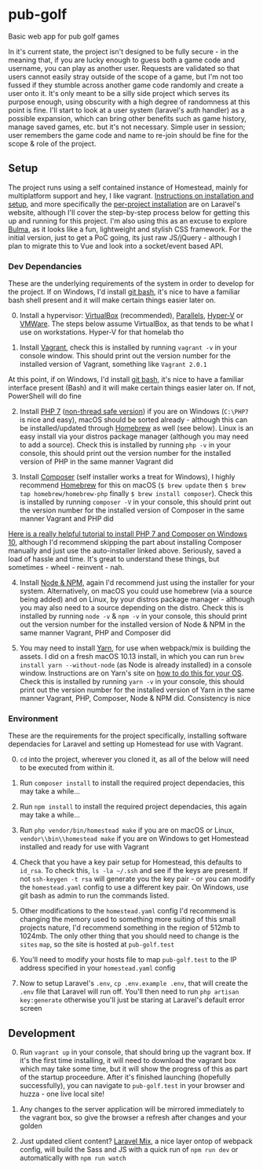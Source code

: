 # pub-golf
Basic web app for pub golf games

In it's current state, the project isn't designed to be fully secure - in the meaning that, if you are lucky enough to guess both a game code and username, you can play as another user. Requests are validated so that users cannot easily stray outside of the scope of a game, but I'm not too fussed if they stumble across another game code randomly and create a user onto it. It's only meant to be a silly side project which serves its purpose enough, using obscurity with a high degree of randomness at this point is fine. I'll start to look at a user system (laravel's auth handler) as a possible expansion, which can bring other benefits such as game history, manage saved games, etc. but it's not necessary. Simple user in session; user remembers the game code and name to re-join should be fine for the scope & role of the project.

## Setup
The project runs using a self contained instance of Homestead, mainly for multiplatform support and hey, I like vagrant. [Instructions on installation and setup](https://laravel.com/docs/5.6/homestead), and more specifically the [per-project installation](https://laravel.com/docs/5.6/homestead#per-project-installation) are on Laravel's website, although I'll cover the step-by-step process below for getting this up and running for this project. I'm also using this as an excuse to explore [Bulma](https://bulma.io/), as it looks like a fun, lightweight and stylish CSS framework. For the initial version, just to get a PoC going, its just raw JS/jQuery - although I plan to migrate this to Vue and look into a socket/event based API.

### Dev Dependancies
These are the underlying requirements of the system in order to develop for the project. If on Windows, I'd install [git bash](https://git-scm.com/download/win), it's nice to have a familiar bash shell present and it will make certain things easier later on.

0. Install a hypervisor: [VirtualBox](https://www.virtualbox.org/wiki/Downloads) (recommended), [Parallels](https://www.parallels.com/products/desktop/), [Hyper-V](https://docs.microsoft.com/en-us/virtualization/hyper-v-on-windows/quick-start/enable-hyper-v) or [VMWare](https://www.vmware.com/). The steps below assume VirtualBox, as that tends to be what I use on workstations. Hyper-V for that homelab tho

1. Install [Vagrant](https://www.vagrantup.com/downloads.html), check this is installed by running `vagrant -v` in your console window. This should print out the version number for the installed version of Vagrant, something like `Vagrant 2.0.1`

At this point, if on Windows, I'd install [git bash](https://git-scm.com/download/win), it's nice to have a familiar interface present (Bash) and it will make certain things easier later on. If not, PowerShell will do fine

2. Install [PHP 7](http://windows.php.net/download/) ([non-thread safe version](http://stackoverflow.com/questions/1623914/what-is-thread-safe-or-non-thread-safe-in-php)) if you are on Windows (`C:\PHP7` is nice and easy), macOS should be sorted already - although this can be installed/updated through [Homebrew](https://brew.sh/) as well (see below). Linux is an easy install via your distros package manager (although you may need to add a source). Check this is installed by running `php -v` in your console, this should print out the version number for the installed version of PHP in the same manner Vagrant did

3. Install [Composer](https://getcomposer.org/download/) (self installer works a treat for Windows), I highly recommend [Homebrew](https://brew.sh/) for this on macOS (`$ brew update` then `$ brew tap homebrew/homebrew-php` finally `$ brew install composer`). Check this is installed by running `composer -V` in your console, this should print out the version number for the installed version of Composer in the same manner Vagrant and PHP did

[Here is a really helpful tutorial to install PHP 7 and Composer on Windows 10](http://kizu514.com/blog/install-php7-and-composer-on-windows-10/), although I'd recommend skipping the part about installing Composer manually and just use the auto-installer linked above. Seriously, saved a load of hassle and time. It's great to understand these things, but sometimes - wheel - reinvent - nah.

4. Install [Node & NPM](https://nodejs.org/en/download/), again I'd recommend just using the installer for your system. Alternatively, on macOS you could use homebrew (via a source being added) and on Linux, by your distros package manager - although you may also need to a source depending on the distro. Check this is installed by running `node -v` & `npm -v` in your console, this should print out the version number for the installed version of Node & NPM in the same manner Vagrant, PHP and Composer did

5. You may need to install [Yarn](https://yarnpkg.com/en/), for use when webpack/mix is building the assets. I did on a fresh macOS 10.13 install, in which you can run `brew install yarn --without-node` (as Node is already installed) in a console window. Instructions are on Yarn's site on [how to do this for your OS](https://yarnpkg.com/en/docs/install). Check this is installed by running `yarn -v` in your console, this should print out the version number for the installed version of Yarn in the same manner Vagrant, PHP, Composer, Node & NPM did. Consistency is nice

### Environment
These are the requirements for the project specifically, installing software dependacies for Laravel and setting up Homestead for use with Vagrant.

0. `cd` into the project, wherever you cloned it, as all of the below will need to be executed from within it.

1. Run `composer install` to install the required project dependacies, this may take a while...

2. Run `npm install` to install the required project dependacies, this again may take a while...

3. Run `php vendor/bin/homestead make` if you are on macOS or Linux, `vendor\\bin\\homestead make` if you are on Windows to get Homestead installed and ready for use with Vagrant

4. Check that you have a key pair setup for Homestead, this defaults to `id_rsa`. To check this, `ls -la ~/.ssh` and see if the keys are present. If not `ssh-keygen -t rsa` will generate you the key pair - or you can modify the `homestead.yaml` config to use a different key pair. On Windows, use git bash as admin to run the commands listed.

5. Other modifications to the `homestead.yaml` config I'd recommend is changing the memory used to something more suiting of this small projects nature, I'd recommend something in the region of 512mb to 1024mb. The only other thing that you should need to change is the `sites` `map`, so the site is hosted at `pub-golf.test`

6. You'll need to modify your hosts file to map `pub-golf.test` to the IP address specified in your `homestead.yaml` config

7. Now to setup Laravel's `.env`, `cp .env.example .env`, that will create the `.env` file that Laravel will run off. You'll then need to run `php artisan key:generate` otherwise you'll just be staring at Laravel's default error screen

## Development

0. Run `vagrant up` in your console, that should bring up the vagrant box. If it's the first time installing, it will need to download the vagrant box which may take some time, but it will show the progress of this as part of the startup proceedure. After it's finished launching (hopefully successfully), you can navigate to `pub-golf.test` in your browser and huzza - one live local site!

1. Any changes to the server application will be mirrored immediately to the vagrant box, so give the browser a refresh after changes and your golden

2. Just updated client content? [Laravel Mix](https://laravel.com/docs/5.6/mix), a nice layer ontop of webpack config, will build the Sass and JS with a quick run of `npm run dev` or automatically with `npm run watch`
